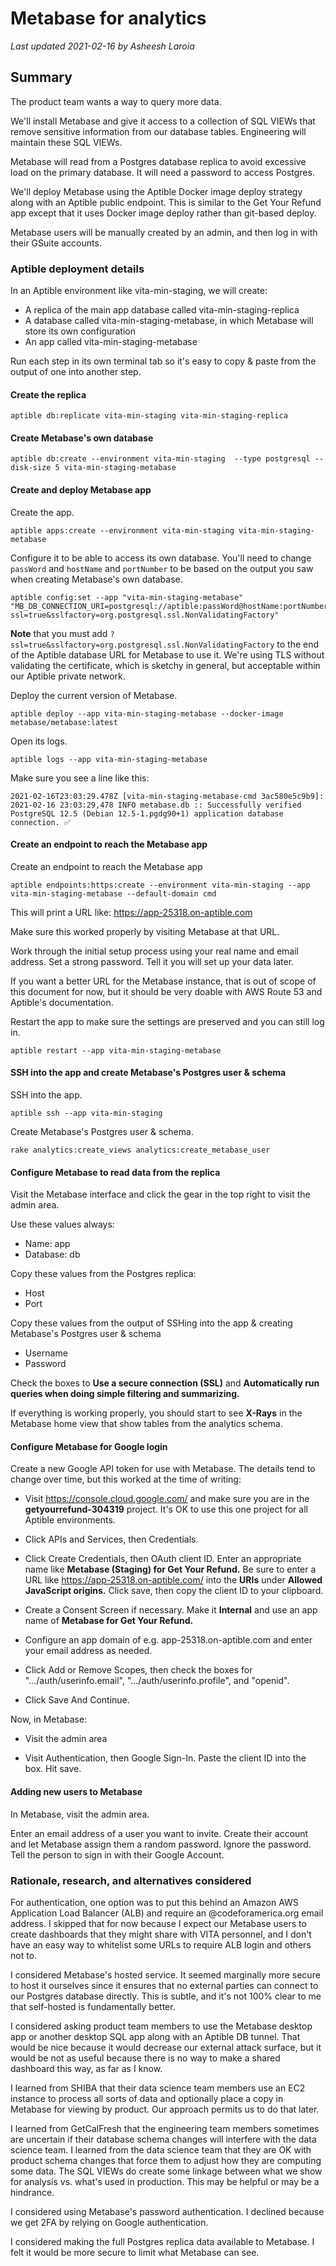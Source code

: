 # Metabase for analytics

*Last updated 2021-02-16 by Asheesh Laroia*

## Summary

The product team wants a way to query more data.

We'll install Metabase and give it access to a collection of SQL VIEWs that
remove sensitive information from our database tables. Engineering will maintain these SQL VIEWs.

Metabase will read from a Postgres database replica to avoid excessive load on the primary database.
It will need a password to access Postgres.

We'll deploy Metabase using the Aptible Docker image deploy strategy along with an
Aptible public endpoint. This is similar to the Get Your Refund app except that it uses
Docker image deploy rather than git-based deploy.

Metabase users will be manually created by an admin, and then log in with their GSuite accounts.

### Aptible deployment details

In an Aptible environment like vita-min-staging, we will create:

* A replica of the main app database called vita-min-staging-replica
* A database called vita-min-staging-metabase, in which Metabase will store its own configuration
* An app called vita-min-staging-metabase

Run each step in its own terminal tab so it's easy to copy & paste from the output of one into another step.

#### Create the replica

```
aptible db:replicate vita-min-staging vita-min-staging-replica
```

#### Create Metabase's own database

```
aptible db:create --environment vita-min-staging  --type postgresql --disk-size 5 vita-min-staging-metabase
```

#### Create and deploy Metabase app

Create the app.

```
aptible apps:create --environment vita-min-staging vita-min-staging-metabase
```

Configure it to be able to access its own database. You'll need to change `passWord` and `hostName` and `portNumber`
to be based on the output you saw when creating Metabase's own database.

```
aptible config:set --app "vita-min-staging-metabase" "MB_DB_CONNECTION_URI=postgresql://aptible:passWord@hostName:portNumber/db?ssl=true&sslfactory=org.postgresql.ssl.NonValidatingFactory"
```

**Note** that you must add `?ssl=true&sslfactory=org.postgresql.ssl.NonValidatingFactory` to the end of the Aptible
database URL for Metabase to use it. We're using TLS without validating the certificate, which is sketchy in general,
but acceptable within our Aptible private network.

Deploy the current version of Metabase.

```
aptible deploy --app vita-min-staging-metabase --docker-image metabase/metabase:latest
```

Open its logs.

```
aptible logs --app vita-min-staging-metabase
```

Make sure you see a line like this:

```
2021-02-16T23:03:29.478Z [vita-min-staging-metabase-cmd 3ac580e5c9b9]: 2021-02-16 23:03:29,478 INFO metabase.db :: Successfully verified PostgreSQL 12.5 (Debian 12.5-1.pgdg90+1) application database connection. ✅
```

#### Create an endpoint to reach the Metabase app

Create an endpoint to reach the Metabase app

```
aptible endpoints:https:create --environment vita-min-staging --app vita-min-staging-metabase --default-domain cmd
```

This will print a URL like: https://app-25318.on-aptible.com

Make sure this worked properly by visiting Metabase at that URL.

Work through the initial setup process using your real name and email address. Set a strong password. Tell it you
will set up your data later.

If you want a better URL for the Metabase instance, that is out of scope of this document for now, but it should
be very doable with AWS Route 53 and Aptible's documentation.

Restart the app to make sure the settings are preserved and you can still log in.

```
aptible restart --app vita-min-staging-metabase 
```

#### SSH into the app and create Metabase's Postgres user & schema

SSH into the app.

```
aptible ssh --app vita-min-staging
```

Create Metabase's Postgres user & schema.

```
rake analytics:create_views analytics:create_metabase_user
```

#### Configure Metabase to read data from the replica

Visit the Metabase interface and click the gear in the top right to visit the admin area.

Use these values always:

* Name: app
* Database: db

Copy these values from the Postgres replica:

* Host
* Port

Copy these values from the output of SSHing into the app & creating Metabase's Postgres user & schema

* Username
* Password

Check the boxes to **Use a secure connection (SSL)** and **Automatically run queries when doing simple filtering and summarizing.**

If everything is working properly, you should start to see **X-Rays** in the Metabase home view that show tables
from the analytics schema.

#### Configure Metabase for Google login

Create a new Google API token for use with Metabase. The details
tend to change over time, but this worked at the time of writing:

* Visit https://console.cloud.google.com/ and make sure you are in the **getyourrefund-304319** project.
  It's OK to use this one project for all Aptible environments.

* Click APIs and Services, then Credentials.

* Click Create Credentials, then OAuth client ID. Enter an appropriate name like **Metabase (Staging) for Get Your Refund.**
  Be sure to enter a URL like https://app-25318.on-aptible.com/ into the **URIs** under **Allowed JavaScript origins.**
  Click save, then copy the client ID to your clipboard.
  
* Create a Consent Screen if necessary. Make it **Internal** and use an app name of **Metabase for Get Your Refund.**

* Configure an app domain of e.g. app-25318.on-aptible.com and enter your email address as needed.

* Click Add or Remove Scopes, then check the boxes for ".../auth/userinfo.email", ".../auth/userinfo.profile", and
  "openid".
  
* Click Save And Continue.

Now, in Metabase:

* Visit the admin area

* Visit Authentication, then Google Sign-In. Paste the client ID into the box. Hit save.

#### Adding new users to Metabase

In Metabase, visit the admin area.

Enter an email address of a user you want to invite. Create their account and let Metabase assign them a
random password. Ignore the password. Tell the person to sign in with their Google Account.

### Rationale, research, and alternatives considered

For authentication, one option was to put this behind an Amazon AWS Application Load Balancer (ALB) and require an
@codeforamerica.org email address. I skipped that for now because I expect our Metabase users to create
dashboards that they might share with VITA personnel, and I don't have an easy way to whitelist some URLs
to require ALB login and others not to.

I considered Metabase's hosted service. It seemed marginally more secure to host it ourselves since it ensures that no
external parties can connect to our Postgres database directly. This is subtle, and it's not 100% clear to me that
self-hosted is fundamentally better.

I considered asking product team members to use the Metabase desktop app or another desktop SQL app along with an
Aptible DB tunnel. That would be nice because it would decrease our external attack surface, but it would be not as
useful because there is no way to make a shared dashboard this way, as far as I know.

I learned from SHIBA that their data science team members use an EC2 instance to process all sorts of data and
optionally place a copy in Metabase for viewing by product. Our approach permits us to do that later.

I learned from GetCalFresh that the engineering team members sometimes are uncertain if their database schema
changes will interfere with the data science team. I learned from the data science team that they are OK with
product schema changes that force them to adjust how they are computing some data. The SQL VIEWs do create some
linkage between what we show for analysis vs. what's used in production. This may be helpful or may be a hindrance.

I considered using Metabase's password authentication. I declined because we get 2FA by relying on Google authentication.

I considered making the full Postgres replica data available to Metabase. I felt it would be more secure to limit
what Metabase can see.
